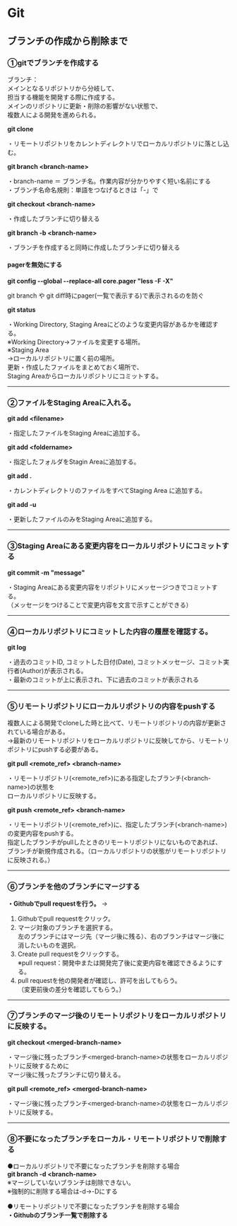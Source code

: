 # Git

## ブランチの作成から削除まで

### ①gitでブランチを作成する

ブランチ：  
メインとなるリポジトリから分岐して、  
担当する機能を開発する際に作成する。  
メインのリポジトリに更新・削除の影響がない状態で、  
複数人による開発を進められる。  

**git clone**

・リモートリポジトリをカレントディレクトリでローカルリポジトリに落とし込む。  

**git branch \<branch-name\>**

・branch-name ＝ ブランチ名。作業内容が分かりやすく短い名前にする  
・ブランチ名命名規則：単語をつなげるときは「-」で  

**git checkout \<branch-name\>**

・作成したブランチに切り替える  

**git branch -b \<branch-name\>**

・ブランチを作成すると同時に作成したブランチに切り替える  

#### pagerを無効にする
**git config --global --replace-all core.pager "less -F -X"**

git branch や git diff時にpager(一覧で表示する)で表示されるのを防ぐ  

**git status**

・Working Directory, Staging Areaにどのような変更内容があるかを確認する。  
※Working Directory→ファイルを変更する場所。  
※Staging Area  
→ローカルリポジトリに置く前の場所。  
 更新・作成したファイルをまとめておく場所で、  
 Staging Areaからローカルリポジトリにコミットする。  

___

### ②ファイルをStaging Areaに入れる。
**git add \<filename\>**

・指定したファイルをStaging Areaに追加する。  

**git add \<foldername\>**

・指定したフォルダをStagin Areaに追加する。

**git add .**

・カレントディレクトリのファイルをすべてStaging Area に追加する。  


**git add -u**

・更新したファイルのみをStaging Areaに追加する。  

___

### ③Staging Areaにある変更内容をローカルリポジトリにコミットする
**git commit -m "message"**

・Staging Areaにある変更内容をリポジトリにメッセージつきでコミットする。  
（メッセージをつけることで変更内容を文言で示すことができる）  

___

### ④ローカルリポジトリにコミットした内容の履歴を確認する。
**git log**

・過去のコミットID, コミットした日付(Date), コミットメッセージ、コミット実行者(Author)が表示される。  
・最新のコミットが上に表示され、下に過去のコミットが表示される  

___

### ⑤リモートリポジトリにローカルリポジトリの内容をpushする

複数人による開発でcloneした時と比べて、リモートリポジトリの内容が更新されている場合がある。  
→最新のリモートリポジトリをローカルリポジトリに反映してから、リモートリポジトリにpushする必要がある。    

**git pull \<remote_ref\> \<branch-name\>**

・リモートリポジトリ(\<remote_ref\>)にある指定したブランチ(\<branch-name\>)の状態を  
  ローカルリポジトリに反映する。  

**git push \<remote_ref\> \<branch-name\>**

・リモートリポジトリ(\<remote_ref\>)に、指定したブランチ(\<branch-name\>)の変更内容をpushする。  
  指定したブランチがpullしたときのリモートリポジトリにないものであれば、  
  ブランチが新規作成される。（ローカルリポジトリの状態がリモートリポジトリに反映される。）  

___

### ⑥ブランチを他のブランチにマージする

**・Githubでpull requestを行う。**
→
1. Githubでpull requestをクリック。  
1. マージ対象のブランチを選択する。  
  左のブランチにはマージ先（マージ後に残る）、右のブランチはマージ後に消したいものを選択。  
1. Create pull requestをクリックする。  
※pull request：開発中または開発完了後に変更内容を確認できるようにする。  
1. pull requestを他の開発者が確認し、許可を出してもらう。  
（変更前後の差分を確認してもらう。）  

___

### ⑦ブランチのマージ後のリモートリポジトリをローカルリポジトリに反映する。

**git checkout \<merged-branch-name\>**

・マージ後に残ったブランチ\<merged-branch-name\>の状態をローカルリポジトリに反映するために  
マージ後に残ったブランチに切り替える。  

**git pull \<remote_ref\> \<merged-branch-name\>**  

・マージ後に残ったブランチ\<merged-branch-name\>の状態をローカルリポジトリに反映する。  

___

### ⑧不要になったブランチをローカル・リモートリポジトリで削除する
●ローカルリポジトリで不要になったブランチを削除する場合  
**git branch -d \<branch-name\>**  
※マージしていないブランチは削除できない。  
※強制的に削除する場合は-d→-Dにする  

●リモートリポジトリで不要になったブランチを削除する場合  
**・Githubのブランチ一覧で削除する**  